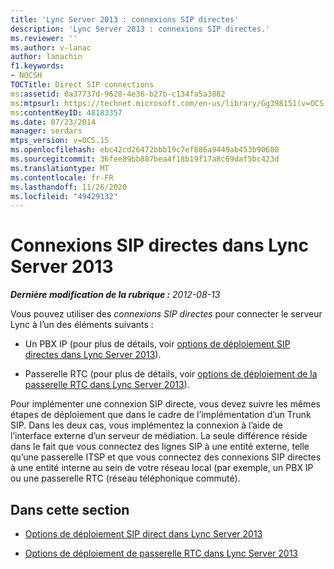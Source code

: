 ```yaml
---
title: 'Lync Server 2013 : connexions SIP directes'
description: 'Lync Server 2013 : connexions SIP directes.'
ms.reviewer: ''
ms.author: v-lanac
author: lanachin
f1.keywords:
- NOCSH
TOCTitle: Direct SIP connections
ms:assetid: 0a37737d-9628-4e36-b27b-c134fa5a3882
ms:mtpsurl: https://technet.microsoft.com/en-us/library/Gg398151(v=OCS.15)
ms:contentKeyID: 48183357
ms.date: 07/23/2014
manager: serdars
mtps_version: v=OCS.15
ms.openlocfilehash: ebc42cd26472bbb19c7ef886a9449ab453b90680
ms.sourcegitcommit: 36fee89bb887bea4f18b19f17a8c69daf5bc423d
ms.translationtype: MT
ms.contentlocale: fr-FR
ms.lasthandoff: 11/26/2020
ms.locfileid: "49429132"
---
```

# <a name="direct-sip-connections-in-lync-server-2013"></a>Connexions SIP directes dans Lync Server 2013

<div data-xmlns="http://www.w3.org/1999/xhtml">

<div class="topic" data-xmlns="http://www.w3.org/1999/xhtml" data-msxsl="urn:schemas-microsoft-com:xslt" data-cs="https://msdn.microsoft.com/">

<div data-asp="https://msdn2.microsoft.com/asp">



</div>

<div id="mainSection">

<div id="mainBody">

<span> </span>

_**Dernière modification de la rubrique :** 2012-08-13_

Vous pouvez utiliser des *connexions SIP directes* pour connecter le serveur Lync à l’un des éléments suivants :

  - Un PBX IP (pour plus de détails, voir [options de déploiement SIP directes dans Lync Server 2013](lync-server-2013-direct-sip-deployment-options.md)).

  - Passerelle RTC (pour plus de détails, voir [options de déploiement de la passerelle RTC dans Lync Server 2013](lync-server-2013-pstn-gateway-deployment-options.md)).

Pour implémenter une connexion SIP directe, vous devez suivre les mêmes étapes de déploiement que dans le cadre de l’implémentation d’un Trunk SIP. Dans les deux cas, vous implémentez la connexion à l’aide de l’interface externe d’un serveur de médiation. La seule différence réside dans le fait que vous connectez des lignes SIP à une entité externe, telle qu’une passerelle ITSP et que vous connectez des connexions SIP directes à une entité interne au sein de votre réseau local (par exemple, un PBX IP ou une passerelle RTC (réseau téléphonique commuté).

<div>

## <a name="in-this-section"></a>Dans cette section

  - [Options de déploiement SIP direct dans Lync Server 2013](lync-server-2013-direct-sip-deployment-options.md)

  - [Options de déploiement de passerelle RTC dans Lync Server 2013](lync-server-2013-pstn-gateway-deployment-options.md)

</div>

</div>

<span> </span>

</div>

</div>

</div>

